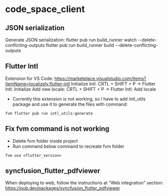 # code_space_client

## JSON serialization

Generate JSON serialization:
flutter pub run build_runner watch --delete-conflicting-outputs
flutter pub run build_runner build --delete-conflicting-outputs

## Flutter Intl

Extension for VS Code: https://marketplace.visualstudio.com/items?itemName=localizely.flutter-intl
Initialize Intl: CRTL + SHIFT + P -> Flutter Intl: Initialize
Add new locale: CRTL + SHIFT + P -> Flutter Intl: Add locale

- Currently this extension is not working, so I have to add intl_utils package and use it to generate the files with command:

```
fvm flutter pub run intl_utils:generate
```

## Fix fvm command is not working

- Delete fvm folder inside project
- Run command below command to recreate fvm folder

```
fvm use <flutter_version>
```

## syncfusion_flutter_pdfviewer

When deploying to web, follow the instructions at "Web integration" section:
https://pub.dev/packages/syncfusion_flutter_pdfviewer
